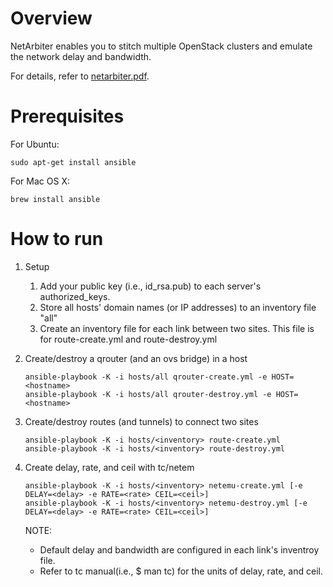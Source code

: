 
Overview
========
NetArbiter enables you to stitch multiple OpenStack clusters and emulate the network delay and bandwidth.

For details, refer to [netarbiter.pdf](./netarbiter.pdf).

Prerequisites
=============
For Ubuntu:
```
sudo apt-get install ansible
```
For Mac OS X:
```
brew install ansible
```

How to run
==========
1. Setup
   1. Add your public key (i.e., id_rsa.pub) to each server's authorized_keys.
   2. Store all hosts' domain names (or IP addresses) to an inventory file "all"
   3. Create an inventory file for each link between two sites. 
   This file is for route-create.yml and route-destroy.yml

2. Create/destroy a qrouter (and an ovs bridge) in a host
   ```
   ansible-playbook -K -i hosts/all qrouter-create.yml -e HOST=<hostname> 
   ansible-playbook -K -i hosts/all qrouter-destroy.yml -e HOST=<hostname> 
   ```

3. Create/destroy routes (and tunnels) to connect two sites 
   ```
   ansible-playbook -K -i hosts/<inventory> route-create.yml
   ansible-playbook -K -i hosts/<inventory> route-destroy.yml
   ```

4. Create delay, rate, and ceil with tc/netem
   ```
   ansible-playbook -K -i hosts/<inventory> netemu-create.yml [-e DELAY=<delay> -e RATE=<rate> CEIL=<ceil>]
   ansible-playbook -K -i hosts/<inventory> netemu-destroy.yml [-e DELAY=<delay> -e RATE=<rate> CEIL=<ceil>]
   ```

   NOTE:
    - Default delay and bandwidth are configured in each link's inventroy file. 
    - Refer to tc manual(i.e., $ man tc) for the units of delay, rate, and ceil. 
